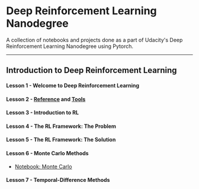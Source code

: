 # Deep Reinforcement Learning Nanodegree
A collection of notebooks and projects done as a part of Udacity's Deep Reinforcement Learning Nanodegree using Pytorch.

----------------------------------------------------------------------------------------------------------

## Introduction to Deep Reinforcement Learning

#### Lesson 1 - Welcome to Deep Reinforcement Learning

#### Lesson 2 - [Reference](cheatsheet.pdf) and [Tools](https://gym.openai.com/)

#### Lesson 3 - Introduction to RL

#### Lesson 4 - The RL Framework: The Problem

#### Lesson 5 - The RL Framework: The Solution

#### Lesson 6 - Monte Carlo Methods

- [Notebook: Monte Carlo](1.%20Introduction%20to%20Deep%20Reinforcement%20Learning/L6%20monte-carlo/Monte_Carlo.ipynb)

#### Lesson 7 - Temporal-Difference Methods

